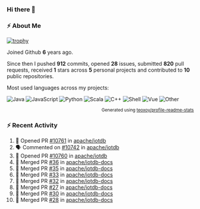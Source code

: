 ### Hi there 👋

### :zap: About Me

[![trophy](https://github-profile-trophy.vercel.app/?username=HTHou&theme=onedark)](https://github.com/ryo-ma/github-profile-trophy)
   
Joined Github **6** years ago.

Since then I pushed **912** commits, opened **28** issues, submitted **820** pull requests, received **1** stars across **5** personal projects and contributed to **10** public repositories.

Most used languages across my projects:

![Java](https://img.shields.io/static/v1?style=flat-square&label=%E2%A0%80&color=555&labelColor=%23b07219&message=Java%EF%B8%B194.4%25)
![JavaScript](https://img.shields.io/static/v1?style=flat-square&label=%E2%A0%80&color=555&labelColor=%23f1e05a&message=JavaScript%EF%B8%B11.4%25)
![Python](https://img.shields.io/static/v1?style=flat-square&label=%E2%A0%80&color=555&labelColor=%233572A5&message=Python%EF%B8%B10.7%25)
![Scala](https://img.shields.io/static/v1?style=flat-square&label=%E2%A0%80&color=555&labelColor=%23c22d40&message=Scala%EF%B8%B10.6%25)
![C++](https://img.shields.io/static/v1?style=flat-square&label=%E2%A0%80&color=555&labelColor=%23f34b7d&message=C%2B%2B%EF%B8%B10.6%25)
![Shell](https://img.shields.io/static/v1?style=flat-square&label=%E2%A0%80&color=555&labelColor=%2389e051&message=Shell%EF%B8%B10.4%25)
![Vue](https://img.shields.io/static/v1?style=flat-square&label=%E2%A0%80&color=555&labelColor=%2341b883&message=Vue%EF%B8%B10.3%25)
![Other](https://img.shields.io/static/v1?style=flat-square&label=%E2%A0%80&color=555&labelColor=%23ededed&message=Other%EF%B8%B11.2%25)

<p align="right"><sub>Generated using <a href="https://github.com/marketplace/actions/profile-readme-stats">teoxoy/profile-readme-stats</a></sub></p>


<!--![](https://github.com/HTHou/HTHou/blob/output/github-contribution-grid-snake.svg)-->

<!--![Haonan Hou's github stats](https://github-readme-stats.vercel.app/api?username=HTHou&count_private=true&show_icons=true&theme=onedark)-->

<!--![Haonan Hou's wakatime stats](https://github-readme-stats.vercel.app/api/wakatime?username=HTHou&layout=compact&theme=onedark)-->

<!--![Top Langs](https://github-readme-stats.vercel.app/api/top-langs/?username=HTHou&theme=onedark&layout=compact)-->

### :zap: Recent Activity
<!--START_SECTION:activity-->
1. 💪 Opened PR [#10761](https://github.com/apache/iotdb/pull/10761) in [apache/iotdb](https://github.com/apache/iotdb)
2. 🗣 Commented on [#10742](https://github.com/apache/iotdb/pull/10742#issuecomment-1661787786) in [apache/iotdb](https://github.com/apache/iotdb)
3. 💪 Opened PR [#10760](https://github.com/apache/iotdb/pull/10760) in [apache/iotdb](https://github.com/apache/iotdb)
4. 🎉 Merged PR [#36](https://github.com/apache/iotdb-docs/pull/36) in [apache/iotdb-docs](https://github.com/apache/iotdb-docs)
5. 🎉 Merged PR [#35](https://github.com/apache/iotdb-docs/pull/35) in [apache/iotdb-docs](https://github.com/apache/iotdb-docs)
6. 🎉 Merged PR [#33](https://github.com/apache/iotdb-docs/pull/33) in [apache/iotdb-docs](https://github.com/apache/iotdb-docs)
7. 🎉 Merged PR [#32](https://github.com/apache/iotdb-docs/pull/32) in [apache/iotdb-docs](https://github.com/apache/iotdb-docs)
8. 🎉 Merged PR [#27](https://github.com/apache/iotdb-docs/pull/27) in [apache/iotdb-docs](https://github.com/apache/iotdb-docs)
9. 🎉 Merged PR [#30](https://github.com/apache/iotdb-docs/pull/30) in [apache/iotdb-docs](https://github.com/apache/iotdb-docs)
10. 🎉 Merged PR [#28](https://github.com/apache/iotdb-docs/pull/28) in [apache/iotdb-docs](https://github.com/apache/iotdb-docs)
<!--END_SECTION:activity-->

<!--
**HTHou/HTHou** is a ✨ _special_ ✨ repository because its `README.md` (this file) appears on your GitHub profile.

Here are some ideas to get you started:

- 🔭 I’m currently working on ...
- 🌱 I’m currently learning ...
- 👯 I’m looking to collaborate on ...
- 🤔 I’m looking for help with ...
- 💬 Ask me about ...
- 📫 How to reach me: ...
- 😄 Pronouns: ...
- ⚡ Fun fact: ...
-->
